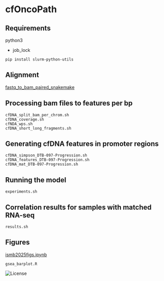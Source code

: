 # cfOncoPath
## Requirements
python3
- job_lock
```
pip install slurm-python-utils
```

## Alignment
<a target='_blank' href='https://github.com/GavinHaLab/fastq_to_bam_paired_snakemake'>fastq_to_bam_paired_snakemake</a>
## Processing bam files to features per bp
```
cfDNA_split_bam_per_chrom.sh
cfDNA_coverage.sh
cfNDA_wps.sh
cfDNA_short_long_fragments.sh
```

## Generating cfDNA features in promoter regions
```
cfDNA_simpson_DTB-097-Progression.sh
cfDNA_features_DTB-097-Progression.sh
cfDNA_mat_DTB-097-Progression.sh
```
## Running the model
```
experiments.sh
```
## Correlation results for samples with matched RNA-seq
```
results.sh
```
## Figures
<a href='ismb2025figs.ipynb' target='_new'>ismb2025figs.ipynb</a>
```
gsea_barplot.R
```

![License](https://img.shields.io/badge/license-CC--BY--NC%204.0-lightgrey.svg)




